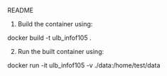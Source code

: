 README

1. Build the container using:

docker build -t ulb_infof105 .

2. Run the built container using:

docker run -it ulb_infof105 -v ./data:/home/test/data
